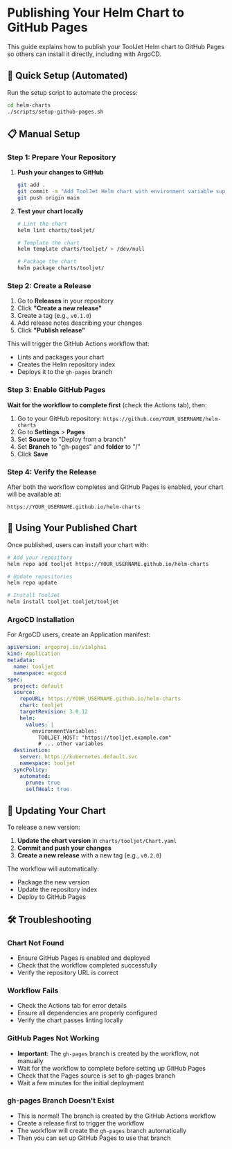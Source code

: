 # Publishing Your Helm Chart to GitHub Pages

This guide explains how to publish your ToolJet Helm chart to GitHub Pages so others can install it directly, including with ArgoCD.

## 🚀 Quick Setup (Automated)

Run the setup script to automate the process:

```bash
cd helm-charts
./scripts/setup-github-pages.sh
```

## 📋 Manual Setup

### Step 1: Prepare Your Repository

1. **Push your changes to GitHub**
   ```bash
   git add .
   git commit -m "Add ToolJet Helm chart with environment variable support"
   git push origin main
   ```

2. **Test your chart locally**
   ```bash
   # Lint the chart
   helm lint charts/tooljet/
   
   # Template the chart
   helm template charts/tooljet/ > /dev/null
   
   # Package the chart
   helm package charts/tooljet/
   ```

### Step 2: Create a Release

1. Go to **Releases** in your repository
2. Click **"Create a new release"**
3. Create a tag (e.g., `v0.1.0`)
4. Add release notes describing your changes
5. Click **"Publish release"**

This will trigger the GitHub Actions workflow that:
- Lints and packages your chart
- Creates the Helm repository index
- Deploys it to the `gh-pages` branch

### Step 3: Enable GitHub Pages

**Wait for the workflow to complete first** (check the Actions tab), then:

1. Go to your GitHub repository: `https://github.com/YOUR_USERNAME/helm-charts`
2. Go to **Settings** > **Pages**
3. Set **Source** to "Deploy from a branch"
4. Set **Branch** to "gh-pages" and **folder** to "/"
5. Click **Save**

### Step 4: Verify the Release

After both the workflow completes and GitHub Pages is enabled, your chart will be available at:
```
https://YOUR_USERNAME.github.io/helm-charts
```

## 🔧 Using Your Published Chart

Once published, users can install your chart with:

```bash
# Add your repository
helm repo add tooljet https://YOUR_USERNAME.github.io/helm-charts

# Update repositories
helm repo update

# Install ToolJet
helm install tooljet tooljet/tooljet
```

### ArgoCD Installation

For ArgoCD users, create an Application manifest:

```yaml
apiVersion: argoproj.io/v1alpha1
kind: Application
metadata:
  name: tooljet
  namespace: argocd
spec:
  project: default
  source:
    repoURL: https://YOUR_USERNAME.github.io/helm-charts
    chart: tooljet
    targetRevision: 3.0.12
    helm:
      values: |
        environmentVariables:
          TOOLJET_HOST: "https://tooljet.example.com"
          # ... other variables
  destination:
    server: https://kubernetes.default.svc
    namespace: tooljet
  syncPolicy:
    automated:
      prune: true
      selfHeal: true
```

## 📝 Updating Your Chart

To release a new version:

1. **Update the chart version** in `charts/tooljet/Chart.yaml`
2. **Commit and push your changes**
3. **Create a new release** with a new tag (e.g., `v0.2.0`)

The workflow will automatically:
- Package the new version
- Update the repository index
- Deploy to GitHub Pages

## 🛠️ Troubleshooting

### Chart Not Found
- Ensure GitHub Pages is enabled and deployed
- Check that the workflow completed successfully
- Verify the repository URL is correct

### Workflow Fails
- Check the Actions tab for error details
- Ensure all dependencies are properly configured
- Verify the chart passes linting locally

### GitHub Pages Not Working
- **Important**: The `gh-pages` branch is created by the workflow, not manually
- Wait for the workflow to complete before setting up GitHub Pages
- Check that the Pages source is set to gh-pages branch
- Wait a few minutes for the initial deployment

### gh-pages Branch Doesn't Exist
- This is normal! The branch is created by the GitHub Actions workflow
- Create a release first to trigger the workflow
- The workflow will create the `gh-pages` branch automatically
- Then you can set up GitHub Pages to use that branch 